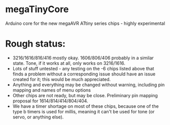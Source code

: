 # megaTinyCore
Arduino core for the new megaAVR ATtiny series chips - highly experimental


# Rough status: 
* 3216/1616/816/416 mostly okay. 1606/806/406 probably in a similar state. Tone, if it works at all, only works on 3216/1616. 
* Lots of stuff untested - any testing on the -6 chips listed above that finds a problem without a corresponding issue should have an issue created for it; this would be much appreciated. 
* Anything and everything may be changed without warning, including pin mapping and names of menu options
* Other chips are not ready, but may be close. Preliminary pin mapping proposal for 1614/814/414/804/404. 
* We have a timer shortage on most of these chips, because one of the type b timers is used for millis, meaning it can't be used for tone (or servo, or anything else). 

